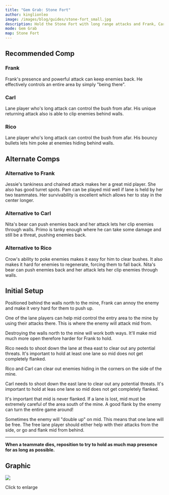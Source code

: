 ```yaml
---
title: "Gem Grab: Stone Fort"
author: kinglionleo
image: /images/blog/guides/stone-fort_small.jpg
description: Hold the Stone Fort with long range attacks and Frank, Carl and Rico.
mode: Gem Grab
map: Stone Fort
---
```


Recommended Comp
---

### Frank

<media-img path="/brawlers/frank/avatar" size="96" clazz="h-16 float-right p-2"></media-img>

Frank's presence and powerful attack can keep enemies back. He effectively controls an entire area by simply "being there".

### Carl

<media-img path="/brawlers/carl/avatar" size="96" clazz="h-16 float-right p-2"></media-img>

Lane player who's long attack can control the bush from afar. His unique returning attack also is able to clip enemies behind walls.

### Rico

<media-img path="/brawlers/rico/avatar" size="96" clazz="h-16 float-right p-2"></media-img>

Lane player who's long attack can control the bush from afar. His bouncy bullets lets him poke at enemies hiding behind walls.

Alternate Comps
---

### Alternative to Frank

<media-img path="/brawlers/jessie/avatar" size="60" clazz="h-10 float-right p-1"></media-img>

<media-img path="/brawlers/pam/avatar" size="60" clazz="h-10 float-right p-1"></media-img>

Jessie's tankiness and chained attack makes her a great mid player. She also has good turret spots.
Pam can be played mid well if lane is held by her two teammates. Her survivability is excellent which allows her to stay in the center longer.

### Alternative to Carl

<media-img path="/brawlers/nita/avatar" size="60" clazz="h-10 float-right p-1"></media-img>

<media-img path="/brawlers/el-primo/avatar" size="60" clazz="h-10 float-right p-1"></media-img>

Nita's bear can push enemies back and her attack lets her clip enemies through walls.
Primo is tanky enough where he can take some damage and still be a threat, pushing enemies back.

### Alternative to Rico

<media-img path="/brawlers/crow/avatar" size="60" clazz="h-10 float-right p-1"></media-img>

<media-img path="/brawlers/nita/avatar" size="60" clazz="h-10 float-right p-1"></media-img>

Crow's ability to poke enemies makes it easy for him to clear bushes. It also makes it hard for enemies to regenerate, forcing them to fall back.
Nita's bear can push enemies back and her attack lets her clip enemies through walls.

Initial Setup
---

Positioned behind the walls north to the mine, Frank can annoy the enemy and make it very hard for them to push up.

One of the lane players can help mid control the entry area to the mine by using their attacks there. This is where the enemy will attack mid from.

Destroying the walls north to the mine will work both ways. It'll make mid much more open therefore harder for Frank to hold.

Rico needs to shoot down the lane at thea east to clear out any potential threats. It's important to hold at least one lane so mid does not get completely flanked.

Rico and Carl can clear out enemies hiding in the corners on the side of the mine.

Carl needs to shoot down the east lane to clear out any potential threats. It's important to hold at leas one lane so mid does not get completely flanked.

It's important that mid is never flanked. If a lane is lost, mid must be extremely careful of the area south of the mine. A good flank by the enemy can turn the entire game around!

Sometimes the enemy will "double up" on mid. This means that one lane will be free. The free lane player should either help with their attacks from the side, or go and flank mid from behind.

---

**When a teammate dies, reposition to try to hold as much map presence for as long as possible.**

Graphic
---

<img class="lightbox" src="/images/blog/guides/stone-fort.jpg">

Click to enlarge
